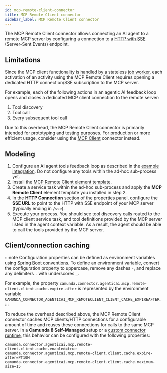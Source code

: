 ```yaml
---
id: mcp-remote-client-connector
title: MCP Remote Client connector
sidebar_label: MCP Remote Client connector
---
```


The MCP Remote Client connector allows connecting an AI agent to a remote MCP server by configuring a connection to a [HTTP with SSE](https://modelcontextprotocol.io/specification/2024-11-05/basic/transports#http-with-sse) (Server-Sent Events) endpoint.

## Limitations

Since the MCP client functionality is handled by a stateless [job worker](../../../concepts/job-workers.md), each activation of an activity using the MCP Remote Client requires opening a dedicated HTTP connection/SSE subscription to the MCP server.

For example, each of the following actions in an agentic AI feedback loop opens and closes a dedicated MCP client connection to the remote server:

1. Tool discovery  
2. Tool call  
3. Every subsequent tool call  

Due to this overhead, the MCP Remote Client connector is primarily intended for prototyping and testing purposes. For production or more efficient usage, consider using the [MCP Client](./mcp-client-connector.md) connector instead.

## Modeling

1. Configure an AI agent tools feedback loop as described in the [example integration](../../../connectors/out-of-the-box-connectors/agentic-ai-aiagent-example.md). Do not configure any tools within the ad-hoc sub-process yet.  
2. Install the [MCP Remote Client element template](https://raw.githubusercontent.com/camunda/connectors/refs/tags/8.8.0-alpha6/connectors/agentic-ai/element-templates/agenticai-mcp-remote-client-outbound-connector.json).  
3. Create a service task within the ad-hoc sub-process and apply the **MCP Remote Client** element template you installed in step 2.  
4. In the **HTTP Connection** section of the properties panel, configure the **SSE URL** to point to the HTTP with SSE endpoint of your MCP server (typically ending in `/sse`).  
5. Execute your process. You should see tool discovery calls routed to the MCP client service task, and tool definitions provided by the MCP server listed in the agent context variable. As a result, the agent should be able to call the tools provided by the MCP server.

## Client/connection caching

:::note
Configuration properties can be defined as environment variables using [Spring Boot conventions](https://docs.spring.io/spring-boot/reference/features/external-config.html#features.external-config.typesafe-configuration-properties.relaxed-binding.environment-variables). To define an environment variable, convert the configuration property to uppercase, remove any dashes `-`, and replace any delimiters `.` with underscores `_`.

For example, the property `camunda.connector.agenticai.mcp.remote-client.client.cache.expire-after` is represented by the environment variable `CAMUNDA_CONNECTOR_AGENTICAI_MCP_REMOTECLIENT_CLIENT_CACHE_EXPIREAFTER`.
:::

To reduce the overhead described above, the MCP Remote Client connector caches MCP clients/HTTP connections for a configurable amount of time and reuses these connections for calls to the same MCP server. In a **Camunda 8 Self-Managed** setup or a [custom connector runtime](../../../connectors/custom-built-connectors/connector-sdk.md#runtime-environments), this behavior can be configured with the following properties:

```properties
camunda.connector.agenticai.mcp.remote-client.client.cache.enabled=true
camunda.connector.agenticai.mcp.remote-client.client.cache.expire-after=PT10M
camunda.connector.agenticai.mcp.remote-client.client.cache.maximum-size=15
```
